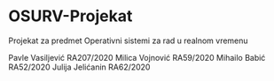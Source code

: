# OSURV-Projekat
 Projekat za predmet Operativni sistemi za rad u realnom vremenu
 
 Pavle Vasiljević RA207/2020
 Milica Vojnović RA59/2020
 Mihailo Babić RA52/2020
 Julija Jelićanin RA62/2020
